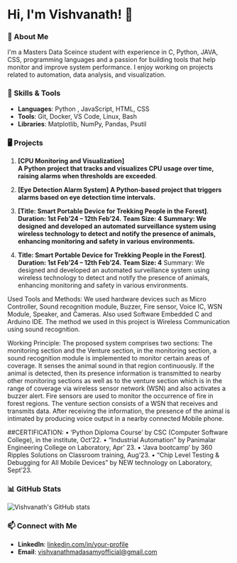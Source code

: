 # Hi, I'm Vishvanath! 👋

### 🚀 About Me

I'm a Masters Data Sceince student with experience in C, Python, JAVA, CSS, programming languages and a passion for building tools that help monitor and improve system performance. I enjoy working on projects related to automation, data analysis, and visualization.

### 🔧 Skills & Tools

- **Languages**: Python , JavaScript, HTML, CSS
- **Tools**: Git, Docker, VS Code, Linux, Bash
- **Libraries**: Matplotlib, NumPy, Pandas, Psutil

### 🖥️ Projects

1. **[CPU Monitoring and Visualization]**  
   **A Python project that tracks and visualizes CPU usage over time, raising alarms when thresholds are exceeded**.

2. **[Eye Detection Alarm System]** 
   **A Python-based project that triggers alarms based on eye detection time intervals.**

3. **[Title: Smart Portable Device for Trekking People in the Forest]**.
   **Duration: 1st Feb’24 – 12th Feb’24.**
   **Team Size: 4**
   **Summary: We designed and developed an automated surveillance system using wireless technology to detect and notify the presence of animals, enhancing 
     monitoring and safety in various environments.**

4. **Title: Smart Portable Device for Trekking People in the Forest]**.
**Duration: 1st Feb’24 – 12th Feb’24.**
**Team Size: 4**
Summary: We designed and developed an automated surveillance system using wireless technology to detect and notify the presence of animals, enhancing monitoring and safety in various environments.

Used Tools and Methods:
We used hardware devices such as Micro Controller, Sound recognition module, Buzzer, Fire sensor, Voice IC, WSN Module, Speaker, and Cameras. Also used Software Embedded C and Arduino IDE. The method we used in this project is Wireless Communication using sound recognition.

Working Principle:
The proposed system comprises two sections: The monitoring section and the Venture section, in the monitoring section, a sound recognition module is implemented to monitor certain areas of coverage. It senses the animal sound in that region continuously. If the animal is detected, then its presence information is transmitted to nearby other monitoring sections as well as to the venture section which is in the range of coverage via wireless sensor network (WSN) and also activates a buzzer alert. Fire sensors are used to monitor the occurrence of fire in forest regions. The venture section consists of a WSN that receives and transmits data. After receiving the information, the presence of the animal is intimated by producing voice output in a nearby connected Mobile phone.

##CERTIFICATION:
•	‘Python Diploma Course’ by CSC (Computer Software College), in the institute, Oct’22.
•	“Industrial Automation” by Panimalar Engineering College on Laboratory, Apr’ 23.
•	‘Java bootcamp’ by 360 Ripples Solutions on Classroom training, Aug’23.
•	“Chip Level Testing & Debugging for All Mobile Devices” by NEW technology on Laboratory, Sept’23.


### 📊 GitHub Stats

![Vishvanath's GitHub stats](https://github-readme-stats.vercel.app/api?username=your-username&show_icons=true&theme=dark)

### 📫 Connect with Me

- **LinkedIn**: [linkedin.com/in/your-profile](linkedin.com/in/vishvanath-madasamy-4564392b3)
- **Email**: vishvanathmadasamyofficial@gmail.com

<!---
Vishvanath0523/Vishvanath0523 is a ✨ special ✨ repository because its `README.md` (this file) appears on your GitHub profile.
You can click the Preview link to take a look at your changes.
--->
